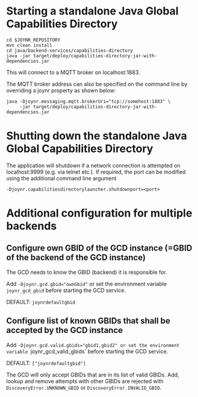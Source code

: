 # Starting a standalone Java Global Capabilities Directory

```
cd $JOYNR_REPOSITORY
mvn clean install
cd java/backend-services/capabilities-directory
java -jar target/deploy/capabilities-directory-jar-with-dependencies.jar
```

This will connect to a MQTT broker on localhost:1883.

The MQTT broker address can also be specified on the command
line by overriding a joynr property as shown below:

```
java -Djoynr.messaging.mqtt.brokerUri="tcp://somehost:1883" \
     -jar target/deploy/capabilities-directory-jar-with-dependencies.jar
```

# Shutting down the standalone Java Global Capabilities Directory

The application will shutdown if a network connection is attempted on localhost:9999 (e.g. via
telnet etc.). If required, the port can be modified using the additional command line argument
```
-Djoynr.capabilitiesdirectorylauncher.shutdownport=<port>
```

# Additional configuration for multiple backends

## Configure own GBID of the GCD instance (=GBID of the backend of the GCD instance)

The GCD needs to know the GBID (backend) it is responsible for.

Add `-Djoynr.gcd.gbid="ownGbid"` or set the environment variable `joynr_gcd_gbid` before starting
the GCD service.

DEFAULT: `joynrdefaultgbid`

## Configure list of known GBIDs that shall be accepted by the GCD instance

Add `-Djoynr.gcd.valid.gbids="gbid1,gbid2" or set the environment variable `joynr_gcd_valid_gbids`
before starting the GCD service.

DEFAULT: `["joynrdefaultgbid"]`

The GCD will only accept GBIDs that are in its list of valid GBIDs. Add, lookup and remove
attempts with other GBIDs are rejected with `DiscoveryError.UNKNOWN_GBID` or
`DiscoveryError.INVALID_GBID`.

